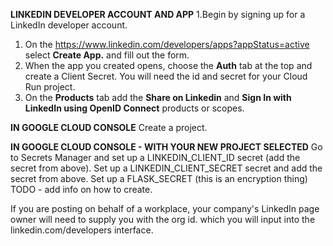 **LINKEDIN DEVELOPER ACCOUNT AND APP**
1.Begin by signing up for a LinkedIn developer account. 
1. On the https://www.linkedin.com/developers/apps?appStatus=active select **Create App.** and fill out the form.
1. When the app you created opens, choose the **Auth** tab at the top and create a Client Secret. You will need the id and secret for your Cloud Run project.
1. On the **Products** tab add the **Share on Linkedin** and **Sign In with LinkedIn using OpenID Connect** products or scopes. 

**IN GOOGLE CLOUD CONSOLE**
Create a project. 

**IN GOOGLE CLOUD CONSOLE - WITH YOUR NEW PROJECT SELECTED**
Go to Secrets Manager and set up a LINKEDIN_CLIENT_ID secret (add the secret from above). 
Set up a LINKEDIN_CLIENT_SECRET secret and add the secret from above.
Set up a FLASK_SECRET (this is an encryption thing) TODO - add info on how to create.


If you are posting on behalf of a workplace, your company's LinkedIn page owner will need to supply you with the org id.
which you will input into the linkedin.com/developers interface. 
